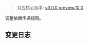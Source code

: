 > 对应核心版本: [v3.0.0.preview.10.0](https://github.com/ForteScarlet/simpler-robot/releases/tag/v3.0.0.preview.10.0)

调整依赖传递规则。

## 变更日志
